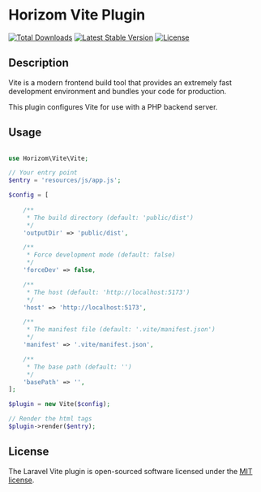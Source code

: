 # Horizom Vite Plugin

<a href="https://www.npmjs.com/package/horizom-vite-plugin"><img src="https://img.shields.io/npm/dt/horizomvite-plugin" alt="Total Downloads"></a>
<a href="https://www.npmjs.com/package/horizom-vite-plugin"><img src="https://img.shields.io/npm/v/horizom-vite-plugin" alt="Latest Stable Version"></a>
<a href="https://www.npmjs.com/package/horizom-vite-plugin"><img src="https://img.shields.io/npm/l/horizom-vite-plugin" alt="License"></a>

## Description

Vite is a modern frontend build tool that provides an extremely fast development environment and bundles your code for production.

This plugin configures Vite for use with a PHP backend server.

## Usage

```php

use Horizom\Vite\Vite;

// Your entry point
$entry = 'resources/js/app.js';

$config = [
    
    /**
     * The build directory (default: 'public/dist')
     */
    'outputDir' => 'public/dist',

    /**
     * Force development mode (default: false)
     */
    'forceDev' => false,

    /**
     * The host (default: 'http://localhost:5173')
     */
    'host' => 'http://localhost:5173',

    /**
     * The manifest file (default: '.vite/manifest.json')
     */
    'manifest' => '.vite/manifest.json',

    /**
     * The base path (default: '')
     */
    'basePath' => '',
];

$plugin = new Vite($config);

// Render the html tags
$plugin->render($entry);
```

## License

The Laravel Vite plugin is open-sourced software licensed under the [MIT license](LICENSE.md).
